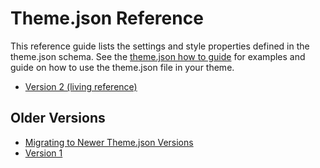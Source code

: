 # Theme.json Reference

This reference guide lists the settings and style properties defined in the theme.json schema. See the [theme.json how to guide](/docs/how-to-guides/themes/theme-json.md) for examples and guide on how to use the theme.json file in your theme.

-   [Version 2 (living reference)](/docs/reference-guides/theme-json-reference/theme-json-living.md)

## Older Versions

-   [Migrating to Newer Theme.json Versions](/docs/reference-guides/theme-json-reference/theme-json-migrations.md)
-   [Version 1](/docs/reference-guides/theme-json-reference/theme-json-v1.md)
